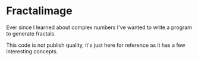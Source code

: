 Fractalimage
===

Ever since I learned about complex numbers I've wanted to write a program to generate fractals.

This code is not publish quality, it's just here for reference as it has a few interesting concepts.
